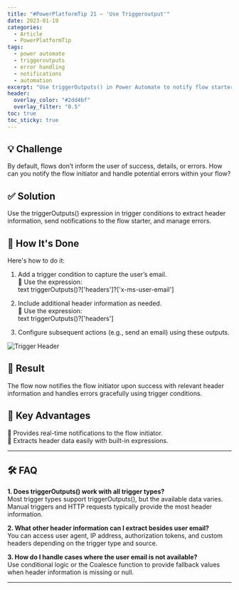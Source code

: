 ```yaml
---
title: "#PowerPlatformTip 21 – 'Use Triggeroutput'"
date: 2023-01-19
categories:
  - Article
  - PowerPlatformTip
tags:
  - power automate
  - triggeroutputs
  - error handling
  - notifications
  - automation
excerpt: "Use triggerOutputs() in Power Automate to notify flow starters, extract header info, and handle errors for robust automation."
header:
  overlay_color: "#2dd4bf"
  overlay_filter: "0.5"
toc: true
toc_sticky: true
---
```


## 💡 Challenge
By default, flows don’t inform the user of success, details, or errors. How can you notify the flow initiator and handle potential errors within your flow?

## ✅ Solution
Use the triggerOutputs() expression in trigger conditions to extract header information, send notifications to the flow starter, and manage errors.

## 🔧 How It's Done
Here's how to do it:
1. Add a trigger condition to capture the user’s email.  
   🔸 Use the expression:  
     text
     triggerOutputs()?['headers']?['x-ms-user-email']
       
2. Include additional header information as needed.  
   🔸 Use the expression:  
     text
     triggerOutputs()?['headers']
       
3. Configure subsequent actions (e.g., send an email) using these outputs.

![Trigger Header](https://lehmann.ws/wp-content/uploads/2023/01/triggerheader-1.png)

## 🎉 Result
The flow now notifies the flow initiator upon success with relevant header information and handles errors gracefully using trigger conditions.

## 🌟 Key Advantages
🔸 Provides real-time notifications to the flow initiator.  
🔸 Extracts header data easily with built-in expressions.

---

## 🛠️ FAQ
**1. Does triggerOutputs() work with all trigger types?**  
Most trigger types support triggerOutputs(), but the available data varies. Manual triggers and HTTP requests typically provide the most header information.

**2. What other header information can I extract besides user email?**  
You can access user agent, IP address, authorization tokens, and custom headers depending on the trigger type and source.

**3. How do I handle cases where the user email is not available?**  
Use conditional logic or the Coalesce function to provide fallback values when header information is missing or null.

---
